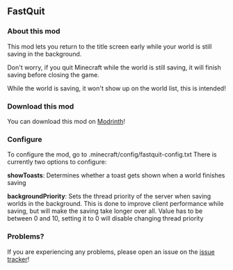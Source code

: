 ## FastQuit

### About this mod

This mod lets you return to the title screen early while your world is still saving in the background.

Don't worry, if you quit Minecraft while the world is still saving, it will finish saving before closing the game.

While the world is saving, it won't show up on the world list, this is intended!

### Download this mod

You can download this mod on [Modrinth](https://modrinth.com/mod/fastquit)!

### Configure

To configure the mod, go to .minecraft/config/fastquit-config.txt
There is currently two options to configure:

**showToasts**:
Determines whether a toast gets shown when a world finishes saving

**backgroundPriority**:
Sets the thread priority of the server when saving worlds in the background.
This is done to improve client performance while saving, but will make the saving take longer over all.
Value has to be between 0 and 10, setting it to 0 will disable changing thread priority

### Problems?

If you are experiencing any problems, please open an issue on the [issue tracker](https://github.com/KingContaria/FastQuit/issues)!
